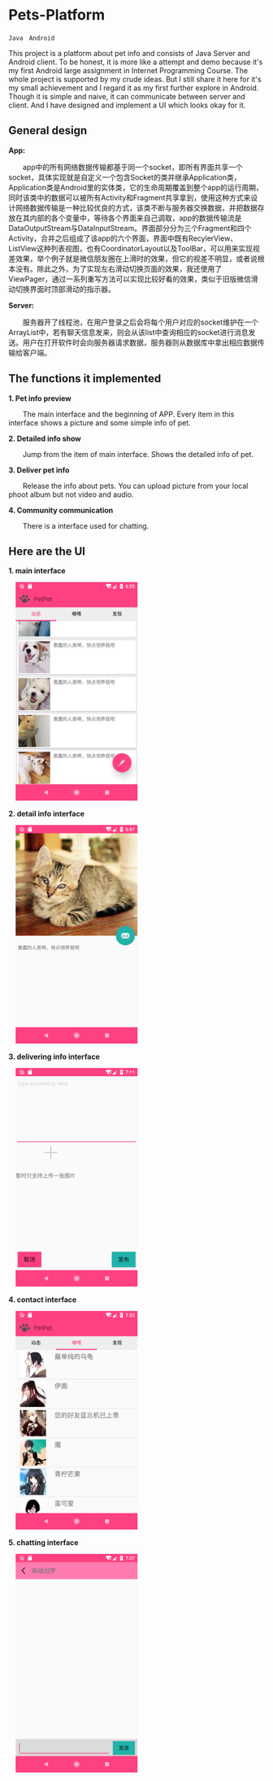 # Pets-Platform
`Java` &nbsp; `Android`

This project is a platform about pet info and consists of Java Server and Android client. To be honest, it is more like a attempt and demo because it's my first Android large assignment in Internet Programming Course. The whole project is supported by my crude ideas. But I still share it here for it's my small achievement and I regard it as my first further explore in Android. Though it is simple and naive, it can communicate between server and client. And I have designed and implement a UI which looks okay for it. 

## General design
__App:__ 

&emsp;&emsp;app中的所有网络数据传输都基于同一个socket，即所有界面共享一个socket，具体实现就是自定义一个包含Socket的类并继承Application类，Application类是Android里的实体类，它的生命周期覆盖到整个app的运行周期，同时该类中的数据可以被所有Activity和Fragment共享拿到，使用这种方式来设计网络数据传输是一种比较优良的方式，该类不断与服务器交换数据，并把数据存放在其内部的各个变量中，等待各个界面来自己调取，app的数据传输流是DataOutputStream与DataInputStream。界面部分分为三个Fragment和四个Activity，合并之后组成了该app的六个界面，界面中既有RecylerView、ListView这种列表视图，也有CoordinatorLayout以及ToolBar，可以用来实现视差效果，举个例子就是微信朋友圈在上滑时的效果，但它的视差不明显，或者说根本没有。除此之外，为了实现左右滑动切换页面的效果，我还使用了ViewPager，通过一系列重写方法可以实现比较好看的效果，类似于旧版微信滑动切换界面时顶部滑动的指示器。

__Server:__

&emsp;&emsp;服务器开了线程池，在用户登录之后会将每个用户对应的socket维护在一个ArrayList中，若有聊天信息发来，则会从该list中查询相应的socket进行消息发送。用户在打开软件时会向服务器请求数据，服务器则从数据库中拿出相应数据传输给客户端。



## The functions it implemented
__1. Pet info preview__

  &emsp;&emsp;The main interface and the beginning of APP. Every item in this interface shows a picture and some simple info of pet.

__2. Detailed info show__

  &emsp;&emsp;Jump from the item of main interface. Shows the detailed info of pet.

__3. Deliver pet info__

  &emsp;&emsp;Release the info about pets. You can upload picture from your local phoot album but not video and audio.

__4. Community communication__

  &emsp;&emsp;There is a interface used for chatting.

## Here are the UI

__1. main interface__

  &emsp;<img src="Images/main_interface.png" height="430" width="240" >

__2. detail info interface__
  
  &emsp;<img src="Images/detail_info_interface.png" height="430" width="240" >
  
__3. delivering info interface__

  &emsp;<img src="Images/deliver_interface.png" height="430" width="240" >
  
__4. contact interface__

  &emsp;<img src="Images/contact_interface.png" height="430" width="240" >
  
__5. chatting interface__

  &emsp;<img src="Images/chatting_interface.png" height="430" width="240" >
  































